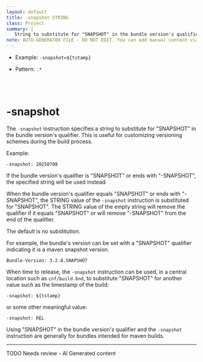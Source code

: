 ```yaml
---
layout: default
title: -snapshot STRING
class: Project
summary: |
   String to substitute for "SNAPSHOT" in the bundle version's qualifier
note: AUTO-GENERATED FILE - DO NOT EDIT. You can add manual content via same filename in ext folder. 
---
```


- Example: `-snapshot=${tstamp}`

- Pattern: `.*`

<!-- Manual content from: ext/snapshot.md --><br /><br />

# -snapshot

The `-snapshot` instruction specifies a string to substitute for "SNAPSHOT" in the bundle version's qualifier. This is useful for customizing versioning schemes during the build process.

Example:

```
-snapshot: 20250708
```

If the bundle version's qualifier is "SNAPSHOT" or ends with "-SNAPSHOT", the specified string will be used instead.

When the bundle version's qualifier equals "SNAPSHOT" or ends with "-SNAPSHOT", the STRING
value of the `-snapshot` instruction is substituted for "SNAPSHOT". The STRING value of
the empty string will remove the qualifier if it equals "SNAPSHOT" or
will remove "-SNAPSHOT" from the end of the qualifier.

The default is no substitution.

For example, the bundle's version can be set with a "SNAPSHOT" qualifier indicating it is
a maven snapshot version.

	Bundle-Version: 3.2.0.SNAPSHOT

When time to release, the `-snapshot` instruction can be used, in a central location such
as `cnf/build.bnd`, to substitute "SNAPSHOT" for another value such as the timestamp of
the build:

	-snapshot: ${tstamp}

or some other meaningful value:

	-snapshot: REL

Using "SNAPSHOT" in the bundle version's qualifier and the `-snapshot` instruction 
are generally for bundles intended for maven builds.


<hr />
TODO Needs review - AI Generated content
